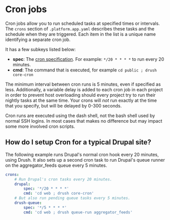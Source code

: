 # Cron jobs

Cron jobs allow you to run scheduled tasks at specified times or intervals. The `crons` section of `.platform.app.yaml` describes these tasks and the schedule when they are triggered.  Each item in the list is a unique name identifying a separate cron job.

It has a few subkeys listed below:

-   **spec**: The [cron specification](https://en.wikipedia.org/wiki/Cron#CRON_expression). For example: `*/20 * * * *` to run every 20 minutes.
-   **cmd**: The command that is executed, for example
    `cd public ; drush core-cron`

The minimum interval between cron runs is 5 minutes, even if specified as less.  Additionally, a variable delay is added to each cron job in each project in order to prevent host overloading should every project try to run their nightly tasks at the same time.  Your crons will *not* run exactly at the time that you specify, but will be delayed by 0-300 seconds.

Cron runs are executed using the dash shell, not the bash shell used by normal SSH logins. In most cases that makes no difference but may impact some more involved cron scripts.

## How do I setup Cron for a typical Drupal site?

The following example runs Drupal's normal cron hook every 20 minutes, using Drush.  It also sets up a second cron task to run Drupal's queue runner on the aggregator_feeds queue every 5 minutes.

```yaml
crons:
    # Run Drupal's cron tasks every 20 minutes.
    drupal:
        spec: '*/20 * * * *'
        cmd: 'cd web ; drush core-cron'
    # But also run pending queue tasks every 5 minutes.
    drush-queue:
        spec: '*/5 * * * *'
        cmd: 'cd web ; drush queue-run aggregator_feeds'
```
